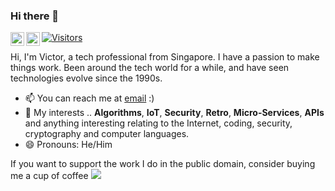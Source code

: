 ### Hi there 👋

<!--
**vtancs/vtancs** is a ✨ _special_ ✨ repository because its `README.md` (this file) appears on your GitHub profile.

Here are some ideas to get you started:

- 🔭 I’m currently working on ...
- 🌱 I’m currently learning ...
- 👯 I’m looking to collaborate on ...
- 🤔 I’m looking for help with ...
- 💬 Ask me about ...
- 📫 How to reach me: ...
- 😄 Pronouns: ...
- ⚡ Fun fact: ...
-->

<a href="https://www.instagram.com/vtancs/">
  <img align="left" alt="Victor's Instagram" width="22px" src="https://raw.githubusercontent.com/hussainweb/hussainweb/main/icons/instagram.png" />
</a>
<a href="https://www.linkedin.com/in/victortan/">
  <img align="left" alt="Victor's LinkedIN" width="22px" src="https://raw.githubusercontent.com/peterthehan/peterthehan/master/assets/linkedin.svg" />
</a>

[![Visitors](https://api.visitorbadge.io/api/visitors?path=https%3A%2F%2Fgithub.com%2Fvtancs&labelColor=%23ff8a65&countColor=%23263759)](https://visitorbadge.io/status?path=https%3A%2F%2Fgithub.com%2Fvtancs)
<br />

Hi, I'm Victor, a tech professional from Singapore. I have a passion to make things work. Been around the tech world for a while, and have seen technologies evolve since the 1990s.

- 📫 You can reach me at [email](mailto:vtancs@gmail.com) :)
- 💬 My interests .. **Algorithms**, **IoT**, **Security**, **Retro**, **Micro-Services**, **APIs** and anything interesting relating to the Internet, coding, security, cryptography and computer languages.
- 😄 Pronouns: He/Him

If you want to support the work I do in the public domain, consider buying me a cup of coffee
<a href="https://www.buymeacoffee.com/vtancs">
  <img src="https://img.shields.io/badge/Buy%20me%20a%20-coffee-ff5f5f?style=flat-square&logo=buy-me-a-coffee">
</a>
